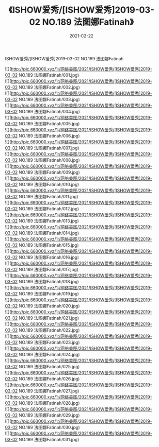 ﻿---
layout: post
title:  《ISHOW爱秀/[ISHOW爱秀]2019-03-02 NO.189 法图娜Fatinah》
date:   2021-02-22
img: http://pic.660000.xyz/1:/网络美图/2021/ISHOW爱秀/[ISHOW爱秀]2019-03-02 NO.189 法图娜Fatinah/000.jpg
categories: [美女, 清纯, 唯美]
---

ISHOW爱秀/[ISHOW爱秀]2019-03-02 NO.189 法图娜Fatinah

 ![](http://pic.660000.xyz/1:/网络美图/2021/ISHOW爱秀/[ISHOW爱秀]2019-03-02 NO.189 法图娜Fatinah/001.jpg) <br>![](http://pic.660000.xyz/1:/网络美图/2021/ISHOW爱秀/[ISHOW爱秀]2019-03-02 NO.189 法图娜Fatinah/002.jpg) <br>![](http://pic.660000.xyz/1:/网络美图/2021/ISHOW爱秀/[ISHOW爱秀]2019-03-02 NO.189 法图娜Fatinah/003.jpg) <br>![](http://pic.660000.xyz/1:/网络美图/2021/ISHOW爱秀/[ISHOW爱秀]2019-03-02 NO.189 法图娜Fatinah/004.jpg) <br>![](http://pic.660000.xyz/1:/网络美图/2021/ISHOW爱秀/[ISHOW爱秀]2019-03-02 NO.189 法图娜Fatinah/005.jpg) <br>![](http://pic.660000.xyz/1:/网络美图/2021/ISHOW爱秀/[ISHOW爱秀]2019-03-02 NO.189 法图娜Fatinah/006.jpg) <br>![](http://pic.660000.xyz/1:/网络美图/2021/ISHOW爱秀/[ISHOW爱秀]2019-03-02 NO.189 法图娜Fatinah/007.jpg) <br>![](http://pic.660000.xyz/1:/网络美图/2021/ISHOW爱秀/[ISHOW爱秀]2019-03-02 NO.189 法图娜Fatinah/008.jpg) <br>![](http://pic.660000.xyz/1:/网络美图/2021/ISHOW爱秀/[ISHOW爱秀]2019-03-02 NO.189 法图娜Fatinah/009.jpg) <br>![](http://pic.660000.xyz/1:/网络美图/2021/ISHOW爱秀/[ISHOW爱秀]2019-03-02 NO.189 法图娜Fatinah/010.jpg) <br>![](http://pic.660000.xyz/1:/网络美图/2021/ISHOW爱秀/[ISHOW爱秀]2019-03-02 NO.189 法图娜Fatinah/011.jpg) <br>![](http://pic.660000.xyz/1:/网络美图/2021/ISHOW爱秀/[ISHOW爱秀]2019-03-02 NO.189 法图娜Fatinah/012.jpg) <br>![](http://pic.660000.xyz/1:/网络美图/2021/ISHOW爱秀/[ISHOW爱秀]2019-03-02 NO.189 法图娜Fatinah/013.jpg) <br>![](http://pic.660000.xyz/1:/网络美图/2021/ISHOW爱秀/[ISHOW爱秀]2019-03-02 NO.189 法图娜Fatinah/014.jpg) <br>![](http://pic.660000.xyz/1:/网络美图/2021/ISHOW爱秀/[ISHOW爱秀]2019-03-02 NO.189 法图娜Fatinah/015.jpg) <br>![](http://pic.660000.xyz/1:/网络美图/2021/ISHOW爱秀/[ISHOW爱秀]2019-03-02 NO.189 法图娜Fatinah/016.jpg) <br>![](http://pic.660000.xyz/1:/网络美图/2021/ISHOW爱秀/[ISHOW爱秀]2019-03-02 NO.189 法图娜Fatinah/017.jpg) <br>![](http://pic.660000.xyz/1:/网络美图/2021/ISHOW爱秀/[ISHOW爱秀]2019-03-02 NO.189 法图娜Fatinah/018.jpg) <br>![](http://pic.660000.xyz/1:/网络美图/2021/ISHOW爱秀/[ISHOW爱秀]2019-03-02 NO.189 法图娜Fatinah/019.jpg) <br>![](http://pic.660000.xyz/1:/网络美图/2021/ISHOW爱秀/[ISHOW爱秀]2019-03-02 NO.189 法图娜Fatinah/020.jpg) <br>![](http://pic.660000.xyz/1:/网络美图/2021/ISHOW爱秀/[ISHOW爱秀]2019-03-02 NO.189 法图娜Fatinah/021.jpg) <br>![](http://pic.660000.xyz/1:/网络美图/2021/ISHOW爱秀/[ISHOW爱秀]2019-03-02 NO.189 法图娜Fatinah/022.jpg) <br>![](http://pic.660000.xyz/1:/网络美图/2021/ISHOW爱秀/[ISHOW爱秀]2019-03-02 NO.189 法图娜Fatinah/023.jpg) <br>![](http://pic.660000.xyz/1:/网络美图/2021/ISHOW爱秀/[ISHOW爱秀]2019-03-02 NO.189 法图娜Fatinah/024.jpg) <br>![](http://pic.660000.xyz/1:/网络美图/2021/ISHOW爱秀/[ISHOW爱秀]2019-03-02 NO.189 法图娜Fatinah/025.jpg) <br>![](http://pic.660000.xyz/1:/网络美图/2021/ISHOW爱秀/[ISHOW爱秀]2019-03-02 NO.189 法图娜Fatinah/026.jpg) <br>![](http://pic.660000.xyz/1:/网络美图/2021/ISHOW爱秀/[ISHOW爱秀]2019-03-02 NO.189 法图娜Fatinah/027.jpg) <br>![](http://pic.660000.xyz/1:/网络美图/2021/ISHOW爱秀/[ISHOW爱秀]2019-03-02 NO.189 法图娜Fatinah/028.jpg) <br>![](http://pic.660000.xyz/1:/网络美图/2021/ISHOW爱秀/[ISHOW爱秀]2019-03-02 NO.189 法图娜Fatinah/029.jpg) <br>![](http://pic.660000.xyz/1:/网络美图/2021/ISHOW爱秀/[ISHOW爱秀]2019-03-02 NO.189 法图娜Fatinah/030.jpg) <br>![](http://pic.660000.xyz/1:/网络美图/2021/ISHOW爱秀/[ISHOW爱秀]2019-03-02 NO.189 法图娜Fatinah/031.jpg) <br>